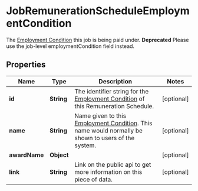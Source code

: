 

# JobRemunerationScheduleEmploymentCondition

The [Employment Condition](https://developers.intellihr.io/docs/v1/) this job is being paid under. **Deprecated** Please use the job-level employmentCondition field instead.

## Properties

| Name | Type | Description | Notes |
|------------ | ------------- | ------------- | -------------|
|**id** | **String** | The identifier string for the [Employment Condition](https://developers.intellihr.io/docs/v1/) of this Remuneration Schedule. |  [optional] |
|**name** | **String** | Name given to this [Employment Condition](https://developers.intellihr.io/docs/v1/). This name would normally be shown to users of the system. |  [optional] |
|**awardName** | **Object** |  |  [optional] |
|**link** | **String** | Link on the public api to get more information on this piece of data. |  [optional] |



